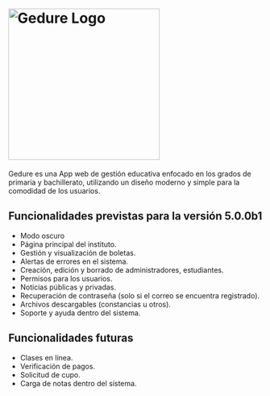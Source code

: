 # <img src='./fronted-la-candelaria/src/imgs/gedure-logo-recto.svg' alt='Gedure Logo' width='300' />
Gedure es una App web de gestión educativa enfocado en los grados de primaria y bachillerato, utilizando un diseño moderno y simple para la comodidad de los usuarios.

## Funcionalidades previstas para la versión 5.0.0b1
- Modo oscuro
- Página principal del instituto.
- Gestión y visualización de boletas.
- Alertas de errores en el sistema.
- Creación, edición y borrado de administradores, estudiantes.
- Permisos para los usuarios.
- Noticias públicas y privadas.
- Recuperación de contraseña (solo si el correo se encuentra registrado).
- Archivos descargables (constancias u otros).
- Soporte y ayuda dentro del sistema.

## Funcionalidades futuras
- Clases en linea.
- Verificación de pagos.
- Solicitud de cupo.
- Carga de notas dentro del sistema.
